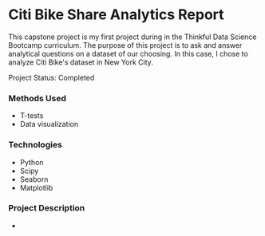 # Citi Bike Share Analytics Report 
This capstone project is my first project during in the Thinkful Data Science Bootcamp curriculum.  The purpose of this project is to ask and answer analytical questions on a dataset of our choosing.  In this case, I chose to analyze Citi Bike's dataset in New York City.  

Project Status:  Completed

### Methods Used
-  T-tests
-  Data visualization

### Technologies
-  Python
-  Scipy 
-  Seaborn
-  Matplotlib

### Project Description
-  